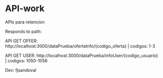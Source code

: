 # API-work
 APIs para retencion

Responds to path:


API GET OFFER: http://localhost:3000/dataPrueba/ofertaInfo/{codigo_oferta} | codigos: 1-3


API GET USER: http://localhost:3000/dataPrueba/infoUser/{codigo_usuario} | codigos: 1050-1056


Dev: fjsandoval